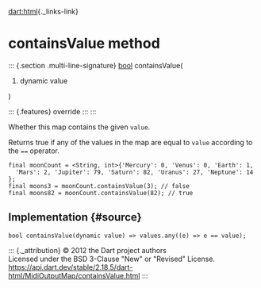 [dart:html](../../dart-html/dart-html-library){._links-link}

containsValue method
====================

::: {.section .multi-line-signature}
[bool](../../dart-core/bool-class) containsValue(

1.  dynamic value

)

::: {.features}
override
:::
:::

Whether this map contains the given `value`.

Returns true if any of the values in the map are equal to `value`
according to the `==` operator.

``` {.language-dart data-language="dart"}
final moonCount = <String, int>{'Mercury': 0, 'Venus': 0, 'Earth': 1,
  'Mars': 2, 'Jupiter': 79, 'Saturn': 82, 'Uranus': 27, 'Neptune': 14 };
final moons3 = moonCount.containsValue(3); // false
final moons82 = moonCount.containsValue(82); // true
```

Implementation {#source}
--------------

``` {.language-dart data-language="dart"}
bool containsValue(dynamic value) => values.any((e) => e == value);
```

::: {._attribution}
© 2012 the Dart project authors\
Licensed under the BSD 3-Clause \"New\" or \"Revised\" License.\
<https://api.dart.dev/stable/2.18.5/dart-html/MidiOutputMap/containsValue.html>
:::
